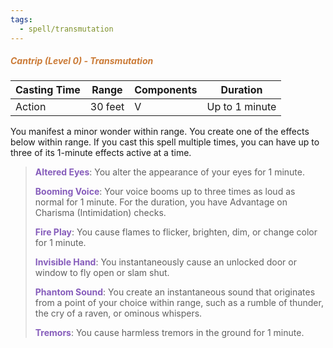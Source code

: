 ```yaml
---
tags:
  - spell/transmutation
---
```

##### *<span style="color:rgb(203, 123, 55)">Cantrip (Level 0) - Transmutation</span>*

|Casting Time|Range|Components|Duration|
|---|---|---|---|
|Action|30 feet|V|Up to 1 minute|


You manifest a minor wonder within range. You create one of the effects below within range. If you cast this spell multiple times, you can have up to three of its 1-minute effects active at a time.

> <span style="color:rgb(134, 93, 187)">**Altered Eyes**</span>: You alter the appearance of your eyes for 1 minute.
> 
> **<span style="color:rgb(134, 93, 187)">Booming Voice</span>**: Your voice booms up to three times as loud as normal for 1 minute. For the duration, you have Advantage on Charisma (Intimidation) checks.
> 
> **<span style="color:rgb(134, 93, 187)">Fire Play</span>**: You cause flames to flicker, brighten, dim, or change color for 1 minute.
> 
> <span style="color:rgb(134, 93, 187)">**Invisible Hand**</span>: You instantaneously cause an unlocked door or window to fly open or slam shut.
> 
> <span style="color:rgb(134, 93, 187)">**Phantom Sound**</span>: You create an instantaneous sound that originates from a point of your choice within range, such as a rumble of thunder, the cry of a raven, or ominous whispers.
> 
> <span style="color:rgb(134, 93, 187)">**Tremors**</span>: You cause harmless tremors in the ground for 1 minute.